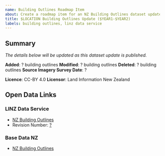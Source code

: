 ```yaml
---
name: Building Outlines Roadmap Item
about: Create a roadmap item for an NZ Building Outlines dataset update
title: $LOCATION Building Outlines Update ($YEAR1-$YEAR2)
labels: building outlines, linz data service
---
```


## Summary

_The details below will be updated as this dataset update is published._

**Added**: ? building outlines
**Modified**: ? building outlines
**Deleted**: ? building outlines
**Source Imagery Survey Date**: ?

**Licence**: CC-BY 4.0
**Licensor**: Land Information New Zealand

## Open Data Links

### LINZ Data Service

- [NZ Building Outlines](https://data.linz.govt.nz/layer/101290)
- Revision Number: [?](https://data.linz.govt.nz/layer/101290-nz-building-outlines/history/)

### Base Data NZ

- [NZ Building Outlines](https://basedatanz.maps.arcgis.com/home/item.html?id=c2e9e61f55a245978c0bd64558553101)

